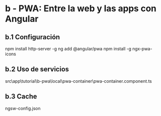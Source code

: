 # b - PWA: Entre la web y las apps con Angular

## b.1 Configuración
npm install http-server -g
ng add @angular/pwa
npm install -g ngx-pwa-icons

## b.2 Uso de servicios
src\app\tutorial\b-pwa\local\pwa-container\pwa-container.component.ts

## b.3 Cache
ngsw-config.json